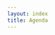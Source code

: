 ```yaml
---
layout: index
title: Agenda
---
```

<div id="post-container"></div>
<script>
	fetchMoreContent();
</script>